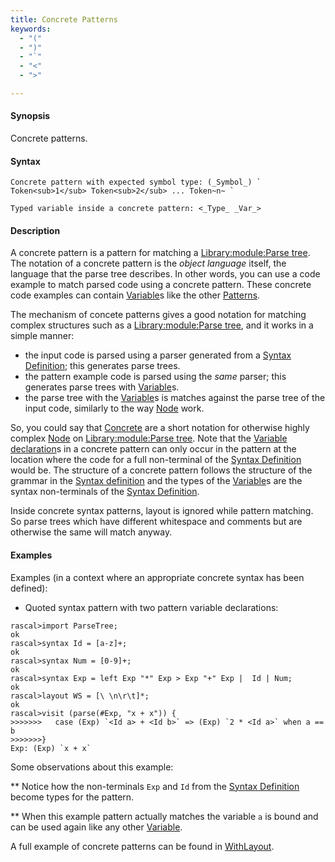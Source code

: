 ```yaml
---
title: Concrete Patterns
keywords:
  - "("
  - ")"
  - "`"
  - "<"
  - ">"

---
```


#### Synopsis

Concrete patterns.

#### Syntax

```rascal
Concrete pattern with expected symbol type: (_Symbol_) ` Token<sub>1</sub> Token<sub>2</sub> ... Token~n~ `
```
```rascal
Typed variable inside a concrete pattern: <_Type_ _Var_>
```

#### Description

A concrete pattern is a pattern for matching a [Library:module:Parse tree](../../../Library/ParseTree). The notation of a concrete pattern is the *object language* itself, the language that the parse tree describes. 
In other words, you can use a code example to match parsed code using a concrete pattern. These concrete code examples can contain [Variable](../../../Rascal/Patterns/Variable)s like the other [Patterns](../../../Rascal/Patterns).

The mechanism of concete patterns gives a good notation for matching complex structures such as a [Library:module:Parse tree](../../../Library/ParseTree), and it works in a simple manner:
   
   * the input code is parsed using a parser generated from a [Syntax Definition](../../../Rascal/Declarations/SyntaxDefinition); this generates parse trees.
   * the pattern example code is parsed using the *same* parser; this generates parse trees with [Variable](../../../Rascal/Patterns/Variable)s.
   * the parse tree with the [Variable](../../../Rascal/Patterns/Variable)s is matches against the parse tree of the input code, similarly to the way [Node](../../../Rascal/Patterns/Node) work.     
 
So, you could say that [Concrete](../../../Rascal/Patterns/Concrete) are a short notation for otherwise highly complex [Node](../../../Rascal/Patterns/Node) on [Library:module:Parse tree](../../../Library/ParseTree).  Note that the [Variable declaration](../../../Rascal/Patterns/VariableDeclaration)s in a concrete pattern can
only occur in the pattern at the location where the code for a full non-terminal of the [Syntax Definition](../../../Rascal/Declarations/SyntaxDefinition) would be. The structure of a concrete pattern follows the structure of the 
grammar in the [Syntax definition](../../../Rascal/Declarations/SyntaxDefinition) and the types of the [Variable](../../../Rascal/Patterns/Variable)s are the syntax non-terminals of the [Syntax Definition](../../../Rascal/Declarations/SyntaxDefinition).  

Inside concrete syntax patterns, layout is ignored while pattern matching. So parse trees which have different whitespace and comments but are otherwise the same will match anyway.

#### Examples

Examples (in a context where an appropriate concrete syntax has been defined):

*  Quoted syntax pattern with two pattern variable declarations:

```rascal-shell
rascal>import ParseTree;
ok
rascal>syntax Id = [a-z]+;
ok
rascal>syntax Num = [0-9]+;
ok
rascal>syntax Exp = left Exp "*" Exp > Exp "+" Exp |  Id | Num;
ok
rascal>layout WS = [\ \n\r\t]*;
ok
rascal>visit (parse(#Exp, "x + x")) {
>>>>>>>   case (Exp) `<Id a> + <Id b>` => (Exp) `2 * <Id a>` when a == b
>>>>>>>}
Exp: (Exp) `x + x`
```
Some observations about this example:

** Notice how the non-terminals `Exp` and `Id` from the [Syntax Definition](../../../Rascal/Declarations/SyntaxDefinition) become types for the pattern.

** When this example pattern actually matches the variable `a` is bound and can be used again like any other [Variable](../../../Rascal/Patterns/Variable). 


A full example of concrete patterns can be found in [WithLayout](../../../Recipes/Languages/Exp/Concrete/WithLayout).


